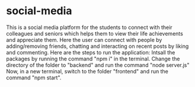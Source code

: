 # social-media
This is a social media platform for the students to connect with their colleagues and seniors which helps them to view their life achievements and appreciate them.
Here the user can connect with people by adding/removing friends, chatting and interacting on recent posts by liking and commenting.
Here are the steps to run the application:
Intsall the packages by running the command "npm i" in the terminal.
Change the directory of the folder to "backend" and run the command "node server.js"
Now, in a new terminal, switch to the folder "frontend" and run the command "npm start".
